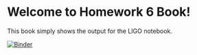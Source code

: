# Welcome to Homework 6 Book!

This book simply shows the output for the LIGO notebook.

[![Binder](https://mybinder.org/badge_logo.svg)](https://mybinder.org/v2/gh/UCB-stat-159-s22/hw06-isaacdsloan/HEAD)
